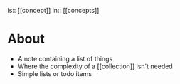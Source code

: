 is:: [[concept]]
in:: [[concepts]]

# About
- A note containing a list of things
- Where the complexity of a [[collection]] isn't needed
- Simple lists or todo items
